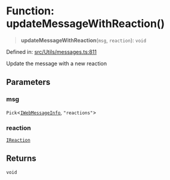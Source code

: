 # Function: updateMessageWithReaction()

> **updateMessageWithReaction**(`msg`, `reaction`): `void`

Defined in: [src/Utils/messages.ts:811](https://github.com/Fokusdotid/Baileys/blob/d7495b24bcd136e35724329fba661cfcc0bc8eed/src/Utils/messages.ts#L811)

Update the message with a new reaction

## Parameters

### msg

`Pick`\<[`IWebMessageInfo`](../namespaces/proto/interfaces/IWebMessageInfo.md), `"reactions"`\>

### reaction

[`IReaction`](../namespaces/proto/interfaces/IReaction.md)

## Returns

`void`
